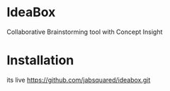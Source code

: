 # IdeaBox

Collaborative Brainstorming tool with Concept Insight

# Installation

its live 
https://github.com/jabsquared/ideabox.git
